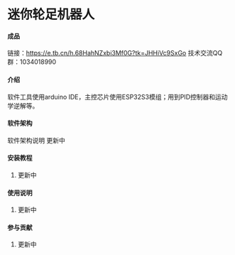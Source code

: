# 迷你轮足机器人

#### 成品
链接：https://e.tb.cn/h.68HahNZxbi3Mf0G?tk=JHHiVc9SxGo
技术交流QQ群：1034018990

#### 介绍
软件工具使用arduino IDE，主控芯片使用ESP32S3模组；用到PID控制器和运动学逆解等。

#### 软件架构
软件架构说明 更新中


#### 安装教程

1.  更新中

#### 使用说明

1.  更新中

#### 参与贡献

1.  更新中

